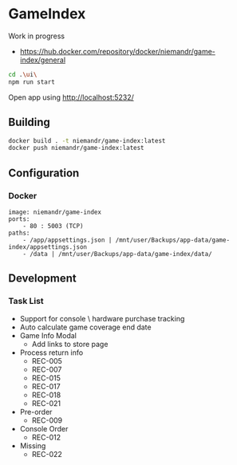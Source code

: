 # GameIndex

Work in progress

- https://hub.docker.com/repository/docker/niemandr/game-index/general

```bash
cd .\ui\
npm run start
```

Open app using [http://localhost:5232/](http://localhost:5232/)

## Building

```bash
docker build . -t niemandr/game-index:latest
docker push niemandr/game-index:latest
```

## Configuration

### Docker

```text
image: niemandr/game-index
ports:
    - 80 : 5003 (TCP)
paths:
    - /app/appsettings.json | /mnt/user/Backups/app-data/game-index/appsettings.json
    - /data | /mnt/user/Backups/app-data/game-index/data/
```

## Development

### Task List

- Support for console \ hardware purchase tracking
- Auto calculate game coverage end date
- Game Info Modal
  - Add links to store page
- Process return info
  - REC-005
  - REC-007
  - REC-015
  - REC-017
  - REC-018
  - REC-021
- Pre-order
  - REC-009
- Console Order
  - REC-012
- Missing
  - REC-022
 